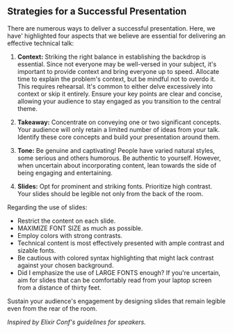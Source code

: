 ## Strategies for a Successful Presentation

There are numerous ways to deliver a successful presentation. Here, we have' highlighted four aspects that we believe are essential for delivering an effective technical talk:

1. **Context:** Striking the right balance in establishing the backdrop is essential. Since not everyone may be well-versed in your subject, it's important to provide context and bring everyone up to speed. Allocate time to explain the problem's context, but be mindful not to overdo it. This requires rehearsal. It's common to either delve excessively into context or skip it entirely. Ensure your key points are clear and concise, allowing your audience to stay engaged as you transition to the central theme.

2. **Takeaway:** Concentrate on conveying one or two significant concepts. Your audience will only retain a limited number of ideas from your talk. Identify these core concepts and build your presentation around them.

3. **Tone:** Be genuine and captivating! People have varied natural styles, some serious and others humorous. Be authentic to yourself. However, when uncertain about incorporating content, lean towards the side of being engaging and entertaining.

4. **Slides:** Opt for prominent and striking fonts. Prioritize high contrast. Your slides should be legible not only from the back of the room.

Regarding the use of slides:

- Restrict the content on each slide.
- MAXIMIZE FONT SIZE as much as possible.
- Employ colors with strong contrasts.
- Technical content is most effectively presented with ample contrast and sizable fonts.
- Be cautious with colored syntax highlighting that might lack contrast against your chosen background.
- Did I emphasize the use of LARGE FONTS enough? If you're uncertain, aim for slides that can be comfortably read from your laptop screen from a distance of thirty feet.

Sustain your audience's engagement by designing slides that remain legible even from the rear of the room.


_Inspired by Elixir Conf's guidelines for speakers._

